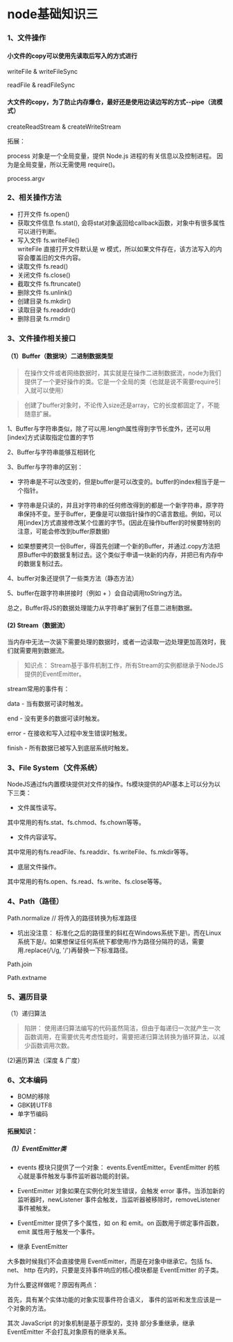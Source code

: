 # node基础知识三

### 1、文件操作

#### 小文件的copy可以使用先读取后写入的方式进行
writeFile & writeFileSync

readFile & readFileSync

#### 大文件的copy，为了防止内存爆仓，最好还是使用边读边写的方式--pipe（流模式）

createReadStream & createWriteStream

拓展：

process 对象是一个全局变量，提供 Node.js 进程的有关信息以及控制进程。 因为是全局变量，所以无需使用 require()。

process.argv

### 2、相关操作方法

* 打开文件 fs.open()
* 获取文件信息 fs.stat(), 会将stat对象返回给callback函数，对象中有很多属性可以进行判断。
* 写入文件 fs.writeFile()  
writeFile 直接打开文件默认是 w 模式，所以如果文件存在，该方法写入的内容会覆盖旧的文件内容。
* 读取文件 fs.read()
* 关闭文件 fs.close()
* 截取文件 fs.ftruncate()
* 删除文件 fs.unlink()
* 创建目录 fs.mkdir()
* 读取目录 fs.readdir()
* 删除目录 fs.rmdir()
### 3、文件操作相关接口

#### （1）Buffer（数据块）二进制数据类型

> 在操作文件或者网络数据时，其实就是在操作二进制数据流，node为我们提供了一个更好操作的类。它是一个全局的类（也就是说不需要require引入就可以使用）

> 创建了buffer对象时，不论传入size还是array，它的长度都固定了，不能随意扩展。

1、Buffer与字符串类似，除了可以用.length属性得到字节长度外，还可以用[index]方式读取指定位置的字节

2、Buffer与字符串能够互相转化

3、Buffer与字符串的区别：
* 字符串是不可以改变的，但是buffer是可以改变的。buffer的index相当于是一个指针。

* 字符串是只读的，并且对字符串的任何修改得到的都是一个新字符串，原字符串保持不变。至于Buffer，更像是可以做指针操作的C语言数组。例如，可以用[index]方式直接修改某个位置的字节。(因此在操作buffer的时候要特别的注意，可能会修改到buffer原数据)

* 如果想要拷贝一份Buffer，得首先创建一个新的Buffer，并通过.copy方法把原Buffer中的数据复制过去。这个类似于申请一块新的内存，并把已有内存中的数据复制过去。

4、buffer对象还提供了一些类方法（静态方法）

5、buffer在跟字符串拼接时（例如 + ）会自动调用toString方法。

总之，Buffer将JS的数据处理能力从字符串扩展到了任意二进制数据。

#### (2) Stream（数据流）

当内存中无法一次装下需要处理的数据时，或者一边读取一边处理更加高效时，我们就需要用到数据流。

>知识点： Stream基于事件机制工作，所有Stream的实例都继承于NodeJS提供的EventEmitter。

stream常用的事件有：

data - 当有数据可读时触发。

end - 没有更多的数据可读时触发。

error - 在接收和写入过程中发生错误时触发。

finish - 所有数据已被写入到底层系统时触发。

### 3、File System（文件系统）

NodeJS通过fs内置模块提供对文件的操作。fs模块提供的API基本上可以分为以下三类：

* 文件属性读写。

其中常用的有fs.stat、fs.chmod、fs.chown等等。

* 文件内容读写。

其中常用的有fs.readFile、fs.readdir、fs.writeFile、fs.mkdir等等。

* 底层文件操作。

其中常用的有fs.open、fs.read、fs.write、fs.close等等。


### 4、Path（路径）
Path.normalize // 将传入的路径转换为标准路径

* 坑出没注意： 标准化之后的路径里的斜杠在Windows系统下是\，而在Linux系统下是/。如果想保证任何系统下都使用/作为路径分隔符的话，需要用.replace(/\\/g, '/')再替换一下标准路径。

Path.join

Path.extname


### 5、遍历目录

（1）递归算法

> 陷阱： 使用递归算法编写的代码虽然简洁，但由于每递归一次就产生一次函数调用，在需要优先考虑性能时，需要把递归算法转换为循环算法，以减少函数调用次数。

(2)遍历算法（深度 & 广度）

### 6、文本编码
* BOM的移除
* GBK转UTF8
* 单字节编码








#### 拓展知识：
##### （1）EventEmitter类
* events 模块只提供了一个对象： events.EventEmitter。EventEmitter 的核心就是事件触发与事件监听器功能的封装。

* EventEmitter 对象如果在实例化时发生错误，会触发 error 事件。当添加新的监听器时，newListener 事件会触发，当监听器被移除时，removeListener 事件被触发。

* EventEmitter 提供了多个属性，如 on 和 emit。on 函数用于绑定事件函数，emit 属性用于触发一个事件。

* 继承 EventEmitter

大多数时候我们不会直接使用 EventEmitter，而是在对象中继承它。包括 fs、net、 http 在内的，只要是支持事件响应的核心模块都是 EventEmitter 的子类。

为什么要这样做呢？原因有两点：

首先，具有某个实体功能的对象实现事件符合语义， 事件的监听和发生应该是一个对象的方法。

其次 JavaScript 的对象机制是基于原型的，支持 部分多重继承，继承 EventEmitter 不会打乱对象原有的继承关系。

